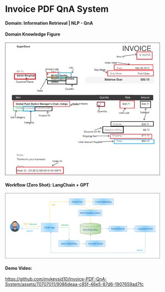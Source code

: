# Invoice PDF QnA System

#### Domain: Information Retrieval | NLP - QnA

#### Domain Knowledge Figure

![Workflow](https://raw.githubusercontent.com/mykeysid10/Invoice-PDF-QnA-System/main/Domain_Knowledge.png)

#### Workflow (Zero Shot): LangChain + GPT

![Workflow](https://raw.githubusercontent.com/mykeysid10/Invoice-PDF-QnA-System/main/Workflow.PNG)

#### Demo Video:

https://github.com/mykeysid10/Invoice-PDF-QnA-System/assets/70707011/9086deaa-c85f-46e5-87d6-1907659ad7fc
